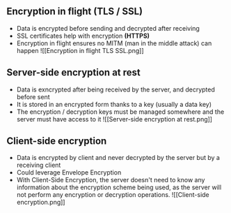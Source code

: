 ## Encryption in flight (TLS / SSL)
- Data is encrypted before sending and decrypted after receiving 
- SSL certificates help with encryption **(HTTPS)**
- Encryption in flight ensures no MITM (man in the middle attack) can happen
![[Encryption in flight TLS SSL.png]]
## Server-side encryption at rest
- Data is exncrypted after being received by the server, and decrypted before sent
- It is stored in an encrypted form thanks to a key (usually a data key)
- The encryption / decryption keys must be managed somewhere and the server must have access to it
![[Server-side encryption at rest.png]]

## Client-side encryption
- Data is encrypted by client and never decrypted by the server but by a receiving client
- Could leverage Envelope Encryption
- With Client-Side Encryption, the server doesn't need to know any information about the encryption scheme being used, as the server will not perform any encryption or decryption operations.
![[Client-side encryption.png]]

